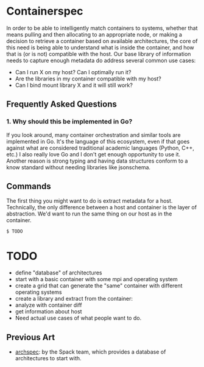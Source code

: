 # Containerspec

In order to be able to intelligently match containers to systems, whether that
means pulling and then allocating to an appropriate node, or making a decision
to retrieve a container based on available architectures, the core of this need
is being able to understand what is inside the container, and how that is (or is not)
compatible with the host. Our base library of information needs to capture
enough metadata do address several common use cases:

 - Can I run X on my host? Can I optimally run it?
 - Are the libraries in my container compatible with my host?
 - Can I bind mount library X and it will still work?
 
## Frequently Asked Questions

### 1. Why should this be implemented in Go?

If you look around, many container orchestration and similar tools are implemented in Go.
It's the language of this ecosystem, even if that goes against what are considered traditional
academic languages (Python, C++, etc.) I also really love Go and I don't get enough
opportunity to use it. Another reason is strong typing and having data structures
conform to a know standard without needing libraries like jsonschema.


## Commands

The first thing you might want to do is extract metadata for a host. Technically,
the only difference between a host and container is the layer of abstraction. We'd want
to run the same thing on our host as in the container.

```bash
$ TODO
```
 
# TODO

- define "database" of architectures
- start with a basic container with some mpi and operating system
- create a grid that can generate the "same" container with different operating systems
- create a library and extract from the container:
 - analyze with container diff
 - get information about host
 - Need actual use cases of what people want to do.


## Previous Art

 - [archspec](https://github.com/archspec/archspec): by the Spack team, which provides a database of architectures to start with.
